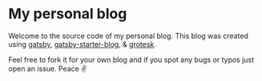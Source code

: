 # My personal blog

Welcome to the source code of my personal blog. This blog was created using [gatsby](https://gatsbyjs.org), [gatsby-starter-blog](https://github.com/gatsbyjs/gatsby-starter-blog), & [grotesk](https://grotesk.now.sh).

Feel free to fork it for your own blog and if you spot any bugs or typos just open an issue. Peace ✌
